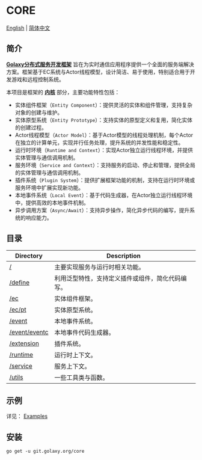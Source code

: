 # CORE
[English](./README.md) | [简体中文](./README.zh_CN.md)

## 简介
[**Golaxy分布式服务开发框架**](https://github.com/pangdogs/framework) 旨在为实时通信应用程序提供一个全面的服务端解决方案。框架基于EC系统与Actor线程模型，设计简洁、易于使用，特别适合用于开发游戏和远程控制系统。

本项目是框架的 [**内核**](https://github.com/pangdogs/core) 部分，主要功能特性包括：

- 实体组件框架（`Entity Component`）：提供灵活的实体和组件管理，支持复杂对象的创建与维护。
- 实体原型系统（`Entity Prototype`）：支持实体的原型定义和复用，简化实体的创建过程。
- Actor线程模型（`Actor Model`）：基于Actor模型的线程处理机制，每个Actor在独立的计算单元，实现并行任务处理，提升系统的并发性能和稳定性。
- 运行时环境（`Runtime and Context`）：实现Actor独立运行线程环境，并提供实体管理与通信调用机制。
- 服务环境（`Service and Context`）：支持服务的启动、停止和管理，提供全局的实体管理与通信调用机制。
- 插件系统（`Plugin System`）：提供扩展框架功能的机制，支持在运行时环境或服务环境中扩展实现新功能。
- 本地事件系统（`Local Event`）：基于代码生成器，在Actor独立运行线程环境中，提供高效的本地事件机制。
- 异步调用方案（`Async/Await`）：支持异步操作，简化异步代码的编写，提升系统的响应能力。

## 目录
| Directory                                                                | Description |
|--------------------------------------------------------------------------| ----------- |
| [/](https://github.com/pangdogs/core)                                    | 主要实现服务与运行时相关功能。|
| [/define](https://github.com/pangdogs/core/tree/main/define)             | 利用泛型特性，支持定义插件或组件，简化代码编写。 |
| [/ec](https://github.com/pangdogs/core/tree/main/ec)                     | 实体组件框架。 |
| [/ec/pt](https://github.com/pangdogs/core/tree/main/ec/pt)               | 实体原型系统。 |
| [/event](https://github.com/pangdogs/core/tree/main/event)               | 本地事件系统。 |
| [/event/eventc](https://github.com/pangdogs/core/tree/main/event/eventc) | 本地事件代码生成器。 |
| [/extension](https://github.com/pangdogs/core/tree/main/extension)       | 插件系统。 |
| [/runtime](https://github.com/pangdogs/core/tree/main/runtime)           | 运行时上下文。 |
| [/service](https://github.com/pangdogs/core/tree/main/service)           | 服务上下文。 |
| [/utils](https://github.com/pangdogs/core/tree/main/utils)               | 一些工具类与函数。 |

## 示例

详见： [Examples](https://github.com/pangdogs/examples)

## 安装
```
go get -u git.golaxy.org/core
```
